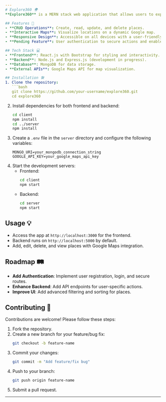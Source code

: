 ```yaml
---
# Explore360 🌍  
**Explore360** is a MERN stack web application that allows users to explore and manage locations. Users can add, view, edit, and delete places with interactive map functionality powered by Google Maps. The backend development is ongoing, with authentication yet to be implemented.

## Features 🚀  
- **CRUD Operations**: Create, read, update, and delete places.  
- **Interactive Maps**: Visualize locations on a dynamic Google map.  
- **Responsive Design**: Accessible on all devices with a user-friendly interface.  
- **Pending Feature**: User authentication to secure actions and enable personalized experiences.

## Tech Stack 💻  
- **Frontend**: React.js with Bootstrap for styling and interactivity.  
- **Backend**: Node.js and Express.js (development in progress).  
- **Database**: MongoDB for data storage.  
- **External APIs**: Google Maps API for map visualization.  

## Installation 🛠️  
1. Clone the repository:  
   ```bash
   git clone https://github.com/your-username/explore360.git
   cd explore360
   ```
2. Install dependencies for both frontend and backend:  
   ```bash
   cd client
   npm install
   cd ../server
   npm install
   ```
3. Create a `.env` file in the `server` directory and configure the following variables:  
   ```env
   MONGO_URI=your_mongodb_connection_string
   GOOGLE_API_KEY=your_google_maps_api_key
   ```
4. Start the development servers:  
   - Frontend:  
     ```bash
     cd client
     npm start
     ```
   - Backend:  
     ```bash
     cd server
     npm start
     ```

## Usage 💡  
- Access the app at `http://localhost:3000` for the frontend.  
- Backend runs on `http://localhost:5000` by default.  
- Add, edit, delete, and view places with Google Maps integration.

## Roadmap 🛤️  
- **Add Authentication**: Implement user registration, login, and secure routes.  
- **Enhance Backend**: Add API endpoints for user-specific actions.  
- **Improve UI**: Add advanced filtering and sorting for places.  

## Contributing 🤝  
Contributions are welcome! Please follow these steps:  
1. Fork the repository.  
2. Create a new branch for your feature/bug fix:  
   ```bash
   git checkout -b feature-name
   ```
3. Commit your changes:  
   ```bash
   git commit -m "Add feature/fix bug"
   ```
4. Push to your branch:  
   ```bash
   git push origin feature-name
   ```
5. Submit a pull request.

---
```

